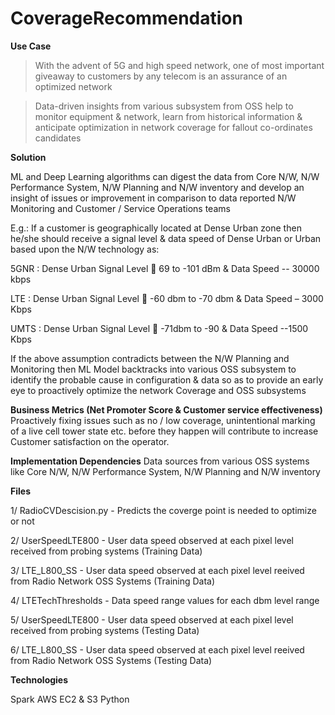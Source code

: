 # CoverageRecommendation


**Use Case**
> With the advent of 5G and high speed network, one of most important giveaway to customers by any telecom is an assurance of an optimized network

>	Data-driven insights from various subsystem from OSS help to monitor equipment & network, learn from historical information & anticipate optimization in network coverage           for fallout co-ordinates candidates

**Solution**

ML and Deep Learning algorithms can digest the data from Core N/W, N/W Performance System, N/W Planning and N/W inventory and develop an insight of issues or improvement in        comparison to data reported N/W Monitoring and Customer / Service Operations teams

E.g.: If a customer is geographically located at Dense Urban zone then he/she should receive a signal level & data speed of Dense Urban or Urban based upon the N/W                 technology as:

   5GNR : Dense Urban Signal Level  69 to -101 dBm & Data Speed  -- 30000 kbps

   LTE : Dense Urban Signal Level  -60 dbm to -70 dbm & Data Speed – 3000 Kbps

   UMTS : Dense Urban Signal Level  -71dbm to -90 & Data Speed --1500 Kbps

If the above assumption contradicts between the N/W Planning and Monitoring then ML Model backtracks into various OSS subsystem to identify the probable cause in                   configuration & data so as to provide an early eye to proactively optimize the network Coverage and OSS subsystems

**Business Metrics (Net Promoter Score & Customer service effectiveness)**
Proactively fixing issues such as no  / low coverage, unintentional marking of a live cell tower state etc. before they happen will contribute to increase Customer                 satisfaction on the operator.

**Implementation Dependencies**
Data sources from various OSS systems like Core N/W, N/W Performance System, N/W Planning and N/W inventory

**Files**

1/ RadioCVDescision.py - Predicts the coverge point is needed to optimize or not

2/ UserSpeedLTE800 - User data speed observed at each pixel level received from probing systems (Training Data)

3/ LTE_L800_SS -  User data speed observed at each pixel level reeived from Radio Network OSS Systems (Training Data)

4/ LTETechThresholds - Data speed range values for each dbm level range

5/ UserSpeedLTE800 - User data speed observed at each pixel level received from probing systems (Testing Data)

6/ LTE_L800_SS -  User data speed observed at each pixel level reeived from Radio Network OSS Systems (Testing Data)


**Technologies**

Spark
AWS EC2 & S3
Python
